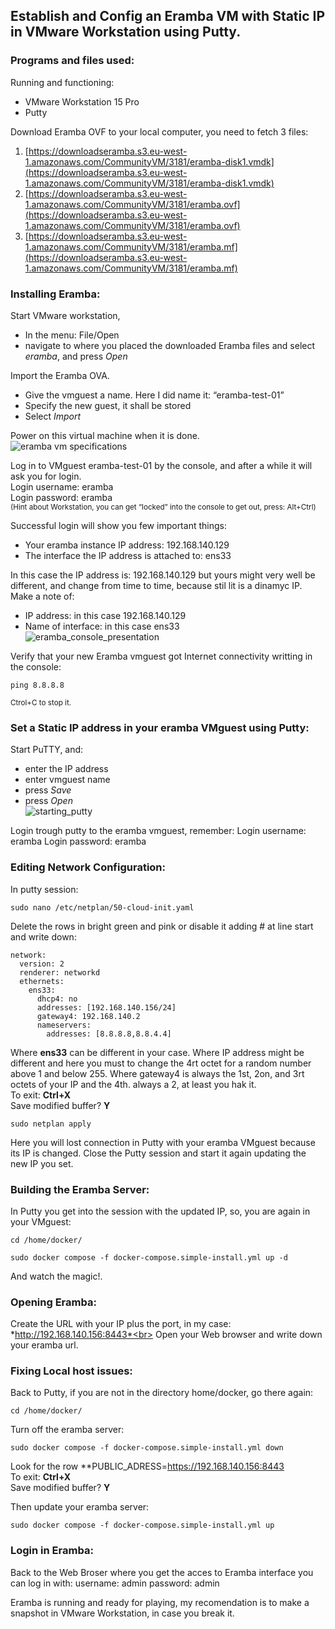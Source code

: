 ## Establish and Config an Eramba VM with Static IP in VMware Workstation using Putty.

### Programs and files used:
Running and functioning:
- VMware Workstation 15 Pro
- Putty

Download Eramba OVF to your local computer, you need to fetch 3 files:
1.	[https://downloadseramba.s3.eu-west-1.amazonaws.com/CommunityVM/3181/eramba-disk1.vmdk](https://downloadseramba.s3.eu-west-1.amazonaws.com/CommunityVM/3181/eramba-disk1.vmdk)
2.	[https://downloadseramba.s3.eu-west-1.amazonaws.com/CommunityVM/3181/eramba.ovf](https://downloadseramba.s3.eu-west-1.amazonaws.com/CommunityVM/3181/eramba.ovf)
3.	[https://downloadseramba.s3.eu-west-1.amazonaws.com/CommunityVM/3181/eramba.mf](https://downloadseramba.s3.eu-west-1.amazonaws.com/CommunityVM/3181/eramba.mf)


### Installing Eramba: 
Start VMware workstation, 
- In the menu: File/Open 
- navigate to where you placed the downloaded Eramba files and select *eramba*, and press *Open*

Import the Eramba OVA.
- Give the vmguest a name. Here I did name it: “eramba-test-01”
- Specify the new guest, it shall be stored
- Select *Import*

Power on this virtual machine when it is done.<br>
![eramba vm specifications](https://github.com/DoriCastilla/Eramba-virtual-machine/assets/170856411/dcb795f9-f5ea-42f3-be26-be1555ba8e82)

Log in to VMguest eramba-test-01 by the console, and after a while it will ask you for login.<br>
Login username: eramba<br>
Login password: eramba<br> 
<sub>(Hint about Workstation, you can get “locked” into the console to get out, press: Alt+Ctrl)</sub>

Successful login will show you few important things:
- Your eramba instance IP address: 192.168.140.129
- The interface the IP address is attached to: ens33

In this case the IP address is: 192.168.140.129  but yours might very well be different, and change from time to time, because stil lit is a dinamyc IP.  
Make a note of: 
- IP address: in this case 192.168.140.129
- Name of interface: in this case ens33<br>
 ![eramba_console_presentation](https://github.com/DoriCastilla/Eramba-virtual-machine/assets/170856411/9d946e5b-c300-43d1-bb12-4962a6ebde3c)

Verify that your new Eramba vmguest got Internet connectivity writting in the console: 
```
ping 8.8.8.8
```
<sub>Ctrol+C to stop it.</sub>

### Set a Static IP address in your eramba VMguest using Putty:

Start PuTTY, and:
- enter the IP address 
- enter vmguest name
- press *Save*
- press *Open*<br>
![starting_putty](https://github.com/DoriCastilla/Eramba-virtual-machine/assets/170856411/50df4e01-a969-43cf-8ee7-1f5732cd2052)

Login trough putty to the eramba vmguest, remember:
Login username: eramba
Login password: eramba 

### Editing Network Configuration:
In putty session: 
```
sudo nano /etc/netplan/50-cloud-init.yaml
```

Delete the rows in bright green and pink or disable it adding # at line start and write down:
```
network:
  version: 2
  renderer: networkd
  ethernets:
    ens33:
      dhcp4: no
      addresses: [192.168.140.156/24]
      gateway4: 192.168.140.2
      nameservers:
        addresses: [8.8.8.8,8.8.4.4]
```
Where **ens33** can be different in your case.
Where IP  address might be different and here you must to change the 4rt octet for a random number above 1 and below 255.
Where gateway4 is always the 1st, 2on, and 3rt octets of your IP and the 4th. always a 2, at least you hak it.<br>
To exit: **Ctrl+X** <br>
Save modified buffer? **Y**
```
sudo netplan apply
```

Here you will lost connection in Putty with your eramba VMguest because its IP is changed. 
Close the Putty session and start it again updating the new IP you set.

### Building the Eramba Server:

In Putty you get into the session with the updated IP, so, you are again in your VMguest: 
```
cd /home/docker/ 
```
```
sudo docker compose -f docker-compose.simple-install.yml up -d 
```
And watch the magic!.

### Opening Eramba:

Create the URL with your IP plus the port, in my case: *http://192.168.140.156:8443*<br>
Open your Web browser and write down your eramba url.

### Fixing Local host issues:

Back to Putty, if you are not in the directory home/docker, go there again: 
```
cd /home/docker/ 
```
Turn off the eramba server:
```
sudo docker compose -f docker-compose.simple-install.yml down 
```
Look for the row **PUBLIC_ADRESS=https://192.168.140.156:8443<br>
To exit: **Ctrl+X** <br>
Save modified buffer? **Y**

Then update your eramba server:
```
sudo docker compose -f docker-compose.simple-install.yml up
```

### Login in Eramba:

Back to the Web Broser where you get the acces to Eramba interface you can log in with: 
username: admin 
password: admin

Eramba is running and ready for playing, my recomendation is to make a snapshot in VMware Workstation, in case you break it. 


